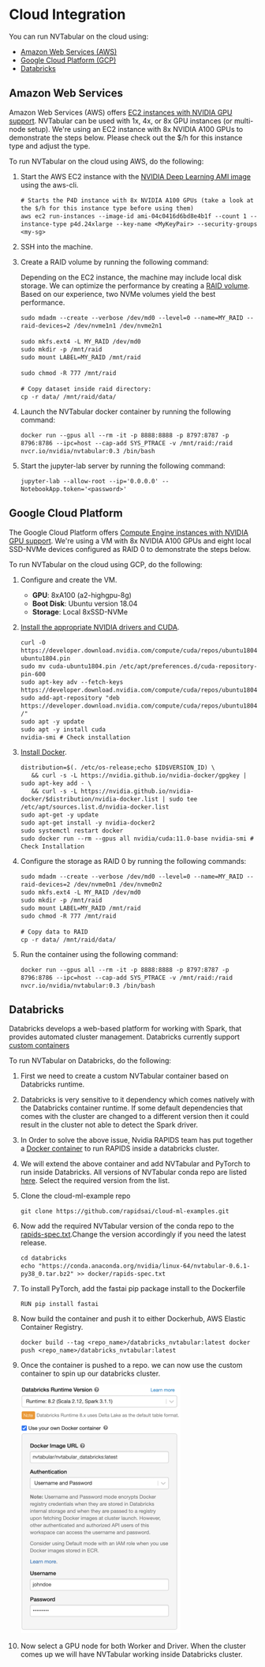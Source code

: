 Cloud Integration
=================

You can run NVTabular on the cloud using: 
* [Amazon Web Services (AWS)](#amazon-web-services)
* [Google Cloud Platform (GCP)](#google-cloud-platform)
* [Databricks](#databricks)

## Amazon Web Services ##

Amazon Web Services (AWS) offers [EC2 instances with NVIDIA GPU support](https://aws.amazon.com/ec2/instance-types/#Accelerated_Computing). NVTabular can be used with 1x, 4x, or 8x GPU instances (or multi-node setup). We're using an EC2 instance with 8x NVIDIA A100 GPUs to demonstrate the steps below. Please check out the $/h for this instance type and adjust the type. 

To run NVTabular on the cloud using AWS, do the following:

1. Start the AWS EC2 instance with the [NVIDIA Deep Learning AMI image](https://aws.amazon.com/marketplace/pp/NVIDIA-NVIDIA-Deep-Learning-AMI/B076K31M1S) using the aws-cli.

   ```
   # Starts the P4D instance with 8x NVIDIA A100 GPUs (take a look at the $/h for this instance type before using them)
   aws ec2 run-instances --image-id ami-04c0416d6bd8e4b1f --count 1 --instance-type p4d.24xlarge --key-name <MyKeyPair> --security-groups <my-sg>
   ```

2. SSH into the machine.
    
3. Create a RAID volume by running the following command:

   Depending on the EC2 instance, the machine may include local disk storage. We can optimize the performance by creating a [RAID volume](https://docs.aws.amazon.com/AWSEC2/latest/UserGuide/raid-config.html). Based on our experience, two NVMe volumes yield the best performance.

   ```
   sudo mdadm --create --verbose /dev/md0 --level=0 --name=MY_RAID --raid-devices=2 /dev/nvme1n1 /dev/nvme2n1

   sudo mkfs.ext4 -L MY_RAID /dev/md0
   sudo mkdir -p /mnt/raid
   sudo mount LABEL=MY_RAID /mnt/raid

   sudo chmod -R 777 /mnt/raid

   # Copy dataset inside raid directory:
   cp -r data/ /mnt/raid/data/
   ```

4. Launch the NVTabular docker container by running the following command:

   ```
   docker run --gpus all --rm -it -p 8888:8888 -p 8797:8787 -p 8796:8786 --ipc=host --cap-add SYS_PTRACE -v /mnt/raid:/raid nvcr.io/nvidia/nvtabular:0.3 /bin/bash
   ```

5. Start the jupyter-lab server by running the following command:
    
   ```
   jupyter-lab --allow-root --ip='0.0.0.0' --NotebookApp.token='<password>'
   ```

## Google Cloud Platform ##

The Google Cloud Platform offers [Compute Engine instances with NVIDIA GPU support](https://cloud.google.com/compute/docs/gpus). We're using a VM with 8x NVIDIA A100 GPUs and eight local SSD-NVMe devices configured as RAID 0 to demonstrate the steps below.

To run NVTabular on the cloud using GCP, do the following:

1. Configure and create the VM.
    * **GPU**: 8xA100 (a2-highgpu-8g)
    * **Boot Disk**: Ubuntu version 18.04
    * **Storage**: Local 8xSSD-NVMe

2. [Install the appropriate NVIDIA drivers and CUDA](https://cloud.google.com/compute/docs/gpus/install-drivers-gpu#ubuntu-driver-steps).
   ```
   curl -O https://developer.download.nvidia.com/compute/cuda/repos/ubuntu1804/x86_64/cuda-ubuntu1804.pin
   sudo mv cuda-ubuntu1804.pin /etc/apt/preferences.d/cuda-repository-pin-600
   sudo apt-key adv --fetch-keys https://developer.download.nvidia.com/compute/cuda/repos/ubuntu1804/x86_64/7fa2af80.pub
   sudo add-apt-repository "deb https://developer.download.nvidia.com/compute/cuda/repos/ubuntu1804/x86_64/ /"
   sudo apt -y update
   sudo apt -y install cuda
   nvidia-smi # Check installation
   ```
   
3. [Install Docker](https://docs.nvidia.com/datacenter/cloud-native/container-toolkit/install-guide.html).
   ```
   distribution=$(. /etc/os-release;echo $ID$VERSION_ID) \
      && curl -s -L https://nvidia.github.io/nvidia-docker/gpgkey | sudo apt-key add - \
      && curl -s -L https://nvidia.github.io/nvidia-docker/$distribution/nvidia-docker.list | sudo tee /etc/apt/sources.list.d/nvidia-docker.list
   sudo apt-get -y update
   sudo apt-get install -y nvidia-docker2
   sudo systemctl restart docker
   sudo docker run --rm --gpus all nvidia/cuda:11.0-base nvidia-smi # Check Installation
   ```

4. Configure the storage as RAID 0 by running the following commands:
   ```
   sudo mdadm --create --verbose /dev/md0 --level=0 --name=MY_RAID --raid-devices=2 /dev/nvme0n1 /dev/nvme0n2
   sudo mkfs.ext4 -L MY_RAID /dev/md0
   sudo mkdir -p /mnt/raid
   sudo mount LABEL=MY_RAID /mnt/raid
   sudo chmod -R 777 /mnt/raid

   # Copy data to RAID
   cp -r data/ /mnt/raid/data/
   ```

5. Run the container using the following command:
   ```
   docker run --gpus all --rm -it -p 8888:8888 -p 8797:8787 -p 8796:8786 --ipc=host --cap-add SYS_PTRACE -v /mnt/raid:/raid nvcr.io/nvidia/nvtabular:0.3 /bin/bash
   ```

## Databricks ##

Databricks develops a web-based platform for working with Spark, that provides automated cluster management. Databricks currently support [custom containers](https://docs.databricks.com/clusters/custom-containers.html)

To run NVTabular on Databricks, do the following:

1. First we need to create a custom NVTabular container based on Databricks runtime. 

2. Databricks is very sensitive to it dependency which comes natively with the Databricks container runtime. If some default dependencies that comes with the cluster are changed to a different version then it could result in the cluster not able to detect the Spark driver. 

3. In Order to solve the above issue, Nvidia RAPIDS team has put together a [Docker container](https://github.com/rapidsai/cloud-ml-examples/tree/main/databricks/docker) to run RAPIDS inside a databricks cluster.

4. We will extend the above container and add NVTabular and PyTorch to run inside Databricks. All versions of NVTabular conda repo are listed [here](https://anaconda.org/nvidia/nvtabular/files?version=). Select the required version from the list.

5. Clone the cloud-ml-example repo
    ```
    git clone https://github.com/rapidsai/cloud-ml-examples.git
    ```

6. Now add the required NVTabular version of the conda repo to the [rapids-spec.txt](https://github.com/rapidsai/cloud-ml-examples/blob/main/databricks/docker/rapids-spec.txt).Change the version accordingly if you need the latest release.
    ```
    cd databricks
    echo "https://conda.anaconda.org/nvidia/linux-64/nvtabular-0.6.1-py38_0.tar.bz2" >> docker/rapids-spec.txt
    ```

7. To install PyTorch, add the fastai pip package install to the Dockerfile
    ```
    RUN pip install fastai
    ```

8. Now build the container and push it to either Dockerhub, AWS Elastic Container Registry.

    ```
    docker build --tag <repo_name>/databricks_nvtabular:latest docker push <repo_name>/databricks_nvtabular:latest 
    ```

9. Once the container is pushed to a repo. we can now use the custom container to spin up our databricks cluster.

    ![Databricks NVTabular](/images/nvt_databricks.png)

10. Now select a GPU node for both Worker and Driver. When the cluster comes up we will have NVTabular working inside Databricks cluster.
